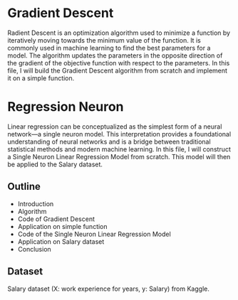 # Gradient Descent 

Radient Descent is an optimization algorithm used to minimize a function by iteratively moving towards the minimum value of the function. It is commonly used in machine learning to find the best parameters for a model. The algorithm updates the parameters in the opposite direction of the gradient of the objective function with respect to the parameters. In this file, I will build the Gradient Descent algorithm from scratch and implement it on a simple function.

# Regression Neuron
Linear regression can be conceptualized as the simplest form of a neural network—a single neuron model. This interpretation provides a foundational understanding of neural networks and is a bridge between traditional statistical methods and modern machine learning.
In this file, I will construct a Single Neuron Linear Regression Model from scratch. This model will then be applied to the Salary dataset.

## Outline

* Introduction
* Algorithm
* Code of Gradient Descent
* Application on simple function
* Code of the Single Neuron Linear Regression Model
* Application on Salary dataset
* Conclusion

## Dataset
Salary dataset (X: work experience for years, y: Salary) from Kaggle.


